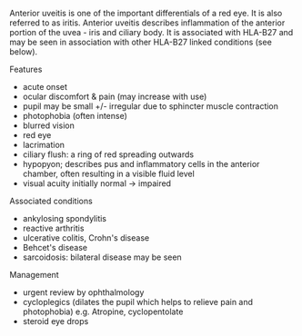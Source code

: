 Anterior uveitis is one of the important differentials of a red eye. It is also referred to as iritis. Anterior uveitis describes inflammation of the anterior portion of the uvea \- iris and ciliary body. It is associated with HLA\-B27 and may be seen in association with other HLA\-B27 linked conditions (see below).  
  
Features  
* acute onset
* ocular discomfort \& pain (may increase with use)
* pupil may be small \+/\- irregular due to sphincter muscle contraction
* photophobia (often intense)
* blurred vision
* red eye
* lacrimation
* ciliary flush: a ring of red spreading outwards
* hypopyon; describes pus and inflammatory cells in the anterior chamber, often resulting in a visible fluid level
* visual acuity initially normal → impaired

  
Associated conditions  
* ankylosing spondylitis
* reactive arthritis
* ulcerative colitis, Crohn's disease
* Behcet's disease
* sarcoidosis: bilateral disease may be seen

  
Management  
* urgent review by ophthalmology
* cycloplegics (dilates the pupil which helps to relieve pain and photophobia) e.g. Atropine, cyclopentolate
* steroid eye drops
